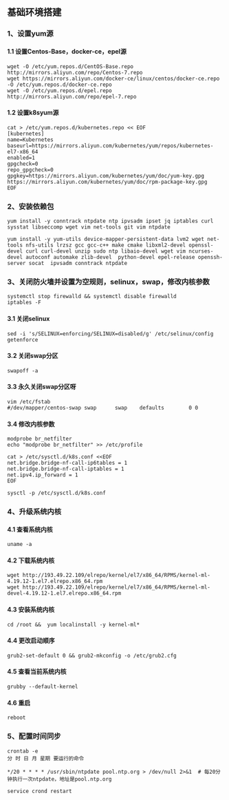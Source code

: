 ## 基础环境搭建
### 1、设置yum源
#### 1.1 设置Centos-Base，docker-ce，epel源
```shell script
wget -O /etc/yum.repos.d/CentOS-Base.repo http://mirrors.aliyun.com/repo/Centos-7.repo
wget https://mirrors.aliyun.com/docker-ce/linux/centos/docker-ce.repo -O /etc/yum.repos.d/docker-ce.repo
wget -O /etc/yum.repos.d/epel.repo http://mirrors.aliyun.com/repo/epel-7.repo
```
#### 1.2 设置k8syum源
```shell script
cat > /etc/yum.repos.d/kubernetes.repo << EOF
[kubernetes]
name=Kubernetes
baseurl=https://mirrors.aliyun.com/kubernetes/yum/repos/kubernetes-el7-x86_64
enabled=1
gpgcheck=0
repo_gpgcheck=0
gpgkey=https://mirrors.aliyun.com/kubernetes/yum/doc/yum-key.gpg 
https://mirrors.aliyun.com/kubernetes/yum/doc/rpm-package-key.gpg
EOF
```
### 2、安装依赖包
```shell script
yum install -y conntrack ntpdate ntp ipvsadm ipset jq iptables curl sysstat libseccomp wget vim net-tools git vim ntpdate
```
```shell script
yum install -y yum-utils device-mapper-persistent-data lvm2 wget net-tools nfs-utils lrzsz gcc gcc-c++ make cmake libxml2-devel openssl-devel curl curl-devel unzip sudo ntp libaio-devel wget vim ncurses-devel autoconf automake zlib-devel  python-devel epel-release openssh-server socat  ipvsadm conntrack ntpdate
```
### 3、关闭防火墙并设置为空规则，selinux，swap，修改内核参数
```shell script
systemctl stop firewalld && systemctl disable firewalld
iptables -F
```
#### 3.1 关闭selinux
```shell script
sed -i 's/SELINUX=enforcing/SELINUX=disabled/g' /etc/selinux/config
getenforce
```
#### 3.2 关闭swap分区
```shell script
swapoff -a
```
#### 3.3 永久关闭swap分区呀
```shell script
vim /etc/fstab
#/dev/mapper/centos-swap swap      swap    defaults        0 0
```
#### 3.4 修改内核参数
```shell script
modprobe br_netfilter
echo "modprobe br_netfilter" >> /etc/profile

cat > /etc/sysctl.d/k8s.conf <<EOF
net.bridge.bridge-nf-call-ip6tables = 1
net.bridge.bridge-nf-call-iptables = 1
net.ipv4.ip_forward = 1
EOF

sysctl -p /etc/sysctl.d/k8s.conf
```
### 4、升级系统内核
#### 4.1 查看系统内核
```shell script
uname -a
```
#### 4.2 下载系统内核
```shell script
wget http://193.49.22.109/elrepo/kernel/el7/x86_64/RPMS/kernel-ml-4.19.12-1.el7.elrepo.x86_64.rpm
wget http://193.49.22.109/elrepo/kernel/el7/x86_64/RPMS/kernel-ml-devel-4.19.12-1.el7.elrepo.x86_64.rpm
```
#### 4.3 安装系统内核
```shell script
cd /root &&  yum localinstall -y kernel-ml*
```
#### 4.4 更改启动顺序
```shell script
grub2-set-default 0 && grub2-mkconfig -o /etc/grub2.cfg
```
#### 4.5 查看当前系统内核
```shell script
grubby --default-kernel
```
#### 4.6 重启
```shell script
reboot
```

### 5、配置时间同步
```shell script
crontab -e
分 时 日 月 星期 要运行的命令

*/20 * * * * /usr/sbin/ntpdate pool.ntp.org > /dev/null 2>&1  # 每20分钟执行一次ntpdate，地址是pool.ntp.org

service crond restart
```